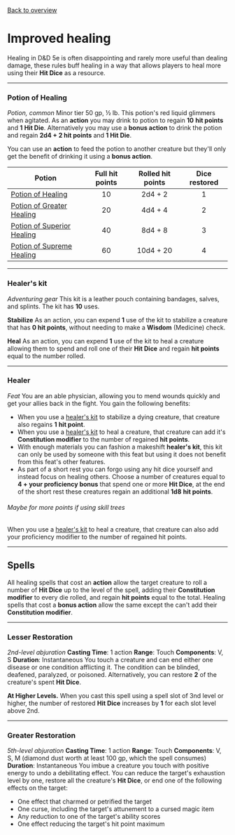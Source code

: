 [Back to overview](README.md)
# Improved healing
Healing in D&D 5e is often disappointing and rarely more useful than dealing damage, these rules buff healing in a way that allows players to heal more using their **Hit Dice** as a resource.
***
### Potion of Healing
*Potion, common* Minor tier
50 gp, ½ lb.
This potion's red liquid glimmers when agitated. As an **action** you may drink to potion to regain **10** **hit points** and **1** **Hit Die**. Alternatively you may use a **bonus action** to drink the potion and regain **2d4 + 2 hit points** and **1 Hit Die**.

You can use an **action** to feed the potion to another creature but they'll only get the benefit of drinking it using a **bonus action**.

| Potion | Full hit points | Rolled hit points | Dice restored |
| ---- | :--: | :--: | :--: |
| [Potion of Healing](https://5etools.com/items.html#potion%20of%20healing_dmg) | 10 | 2d4 + 2 | 1 |
| [Potion of Greater Healing](https://5etools.com/items.html#potion%20of%20greater%20healing_dmg) | 20 | 4d4 + 4 | 2 |
| [Potion of Superior Healing](https://5etools.com/items.html#potion%20of%20superior%20healing_dmg) | 40 | 8d4 + 8 | 3 |
| [Potion of Supreme Healing](https://5etools.com/items.html#potion%20of%20supreme%20healing_dmg) | 60 | 10d4 + 20 | 4 |
***
### Healer's kit
_Adventuring gear_
This kit is a leather pouch containing bandages, salves, and splints. The kit has **10** uses.

**Stabilize** As an action, you can expend **1** use of the kit to stabilize a creature that has **0 hit points**, without needing to make a **Wisdom** (Medicine) check.

**Heal** As an action, you can expend **1** use of the kit to heal a creature allowing them to spend and roll one of their **Hit Dice** and regain **hit points** equal to the number rolled.
***
### Healer
_Feat_
You are an able physician, allowing you to mend wounds quickly and get your allies back in the fight. You gain the following benefits:
- When you use a [healer's kit](https://5etools.com/items.html#healer's%20kit_phb) to stabilize a dying creature, that creature also regains **1** **hit point**.
- When you use a [healer's kit](https://5etools.com/items.html#healer's%20kit_phb) to heal a creature, that creature can add it's **Constitution modifier** to the number of regained **hit points**.
- With enough materials you can fashion a makeshift **healer's kit**, this kit can only be used by someone with this feat but using it does not benefit from this feat's other features.
- As part of a short rest you can forgo using any hit dice yourself and instead focus on healing others. Choose a number of creatures equal to **4 + your proficiency bonus** that spend one or more **Hit Dice**, at the end of the short rest these creatures regain an additional **1d8** **hit points**.
###### _Maybe for more points if using skill trees_ 
When you use a [healer's kit](https://5etools.com/items.html#healer's%20kit_phb) to heal a creature, that creature can also add your proficiency modifier to the number of regained hit points.
***
## Spells
All healing spells that cost an **action** allow the target creature to roll a number of **Hit Dice** up to the level of the spell, adding their **Constitution modifier** to every die rolled, and regain **hit points** equal to the total. Healing spells that cost a **bonus action** allow the same except the can't add their **Constitution modifier**.
***
### Lesser Restoration
_2nd-level abjuration_
**Casting Time**: 1 action
**Range**: Touch
**Components**: V, S
**Duration**: Instantaneous
You touch a creature and can end either one disease or one condition afflicting it. The condition can be blinded, deafened, paralyzed, or poisoned. Alternatively, you can restore **2** of the creature's spent **Hit Dice**.

**At Higher Levels.** When you cast this spell using a spell slot of 3nd level or higher, the number of restored **Hit Dice** increases by **1** for each slot level above 2nd.
***
### Greater Restoration
_5th-level abjuration_
**Casting Time**: 1 action
**Range**: Touch
**Components**: V, S, M (diamond dust worth at least 100 gp, which the spell consumes)
**Duration**: Instantaneous
You imbue a creature you touch with positive energy to undo a debilitating effect. You can reduce the target's exhaustion level by one, restore all the creature's **Hit Dice**, or end one of the following effects on the target:
- One effect that charmed or petrified the target
- One curse, including the target's attunement to a cursed magic item
- Any reduction to one of the target's ability scores
- One effect reducing the target's hit point maximum